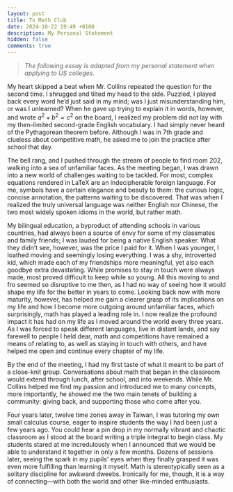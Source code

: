 ```yaml
---
layout: post
title: To Math Club
date: 2024-10-22 19:49 +0100
description: My Personal Statement
hidden: false
comments: true
---
```


<!-- Google tag (gtag.js) -->
<script async src="https://www.googletagmanager.com/gtag/js?id=G-X0D207WVD0"></script>
<script>
  window.dataLayer = window.dataLayer || [];
  function gtag(){dataLayer.push(arguments);}
  gtag('js', new Date());

  gtag('config', 'G-X0D207WVD0');
</script>


> *The following essay is adapted from my personal statement when applying to US colleges.*


My heart skipped a beat when Mr. Collins repeated the question for the second time. I shrugged and tilted my head to the side. Puzzled, I played back every word he’d just said in my mind; was I just misunderstanding him, or was I unlearned? When he gave up trying to explain it in words, however, and wrote $a^2+b^2=c^2$ on the board, I realized my problem did not lay with my then-limited second-grade English vocabulary. I had simply never heard of the Pythagorean theorem before. Although I was in 7th grade and clueless about competitive math, he asked me to join the practice after school that day.

The bell rang, and I pushed through the stream of people to find room 202, walking into a sea of unfamiliar faces. As the meeting began, I was drawn into a new world of challenges waiting to be tackled. For most, complex equations rendered in LaTeX are an indecipherable foreign language. For me, symbols have a certain elegance and beauty to them: the curious logic, concise annotation, the patterns waiting to be discovered. That was when I realized the truly universal language was neither English nor Chinese, the two most widely spoken idioms in the world, but rather math. 

My bilingual education, a byproduct of attending schools in various countries, had always been a source of envy for some of my classmates and family friends; I was lauded for being a native English speaker. What they didn’t see, however, was the price I paid for it. When I was younger, I loathed moving and seemingly losing everything. I was a shy, introverted kid, which made each of my friendships more meaningful, yet also each goodbye extra devastating. While promises to stay in touch were always made, most proved difficult to keep while so young. All this moving to and fro seemed so disruptive to me then, as I had no way of seeing how it would shape my life for the better in years to come. Looking back now with more maturity, however, has helped me gain a clearer grasp of its implications on my life and how I become more outgoing around unfamiliar faces, which surprisingly, math has played a leading role in. I now realize the profound impact it has had on my life as I moved around the world every three years. As I was forced to speak different languages, live in distant lands, and say farewell to people I held dear, math and competitions have remained a means of relating to, as well as staying in touch with others, and have helped me open and continue every chapter of my life.

By the end of the meeting, I had my first taste of what it meant to be part of a close-knit group. Conversations about math that began in the classroom would extend through lunch, after school, and into weekends. While Mr. Collins helped me find my passion and introduced me to many concepts, more importantly, he showed me the two main tenets of building a community: giving back, and supporting those who come after you.

Four years later, twelve time zones away in Taiwan, I was tutoring my own small calculus course, eager to inspire students the way I had been just a few years ago. You could hear a pin drop in my normally vibrant and chaotic classroom as I stood at the board writing a triple integral to begin class. My students stared at me incredulously when I announced that we would be able to understand it together in only a few months. Dozens of sessions later, seeing the spark in my pupils' eyes when they finally grasped it was even more fulfilling than learning it myself.  Math is stereotypically seen as a solitary discipline for awkward dweebs. Ironically for me, 
though, it is a way of connecting—with both the world and other like-minded enthusiasts.